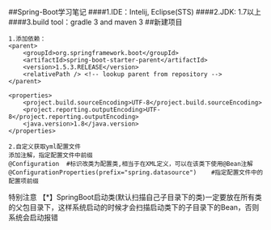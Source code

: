 ##Spring-Boot学习笔记
####1.IDE：Intelij, Eclipse(STS)
####2.JDK: 1.7以上
####3.build tool：gradle 3 and maven 3
##新建项目

	1.添加依赖：
    <parent>
		<groupId>org.springframework.boot</groupId>
		<artifactId>spring-boot-starter-parent</artifactId>
		<version>1.5.3.RELEASE</version>
		<relativePath /> <!-- lookup parent from repository -->
	</parent>

	<properties>
		<project.build.sourceEncoding>UTF-8</project.build.sourceEncoding>
		<project.reporting.outputEncoding>UTF-8</project.reporting.outputEncoding>
		<java.version>1.8</java.version>
	</properties>
    
    2.自定义获取yml配置文件
    添加注解，指定配置文件中前缀
    @Configuration	#标识改类为配置类,相当于在XML定义，可以在该类下使用@Bean注解
	@ConfigurationProperties(prefix="spring.datasource")	#指定配置文件中的配置项前缀
    




特别注意
【*】SpringBoot启动类(默认扫描自己子目录下的类)一定要放在所有类的父包目录下，这样系统启动的时候才会扫描启动类下的子目录下的Bean，否则系统会启动报错